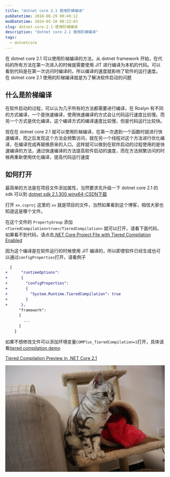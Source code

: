 ```yaml
---
title: "dotnet core 2.1 使用阶梯编译"
pubDatetime: 2018-08-29 00:49:12
modDatetime: 2024-05-20 08:22:03
slug: dotnet-core-2.1-使用阶梯编译
description: "dotnet core 2.1 使用阶梯编译"
tags:
  - dotnetcore
---
```





在 dotnet core 2.1 可以使用阶梯编译的方法，从 dotnet framework 开始，在代码的所有方法在第一次进入的时候就需要使用 JIT 进行编译为本机的代码。可以看到代码是在第一次访问时编译的，所以编译的速度就影响了软件的运行速度。
在 dotnet core 2.1 使用的阶梯编译就是为了解决软件启动的问题

<!--more-->


<!-- CreateTime:2018/8/29 8:49:12 -->

<!-- 标签：dotnetcore -->

## 什么是阶梯编译

在软件启动的过程，可以认为几乎所有的方法都需要进行编译，在 Roslyn 有不同的方式编译，一个是快速编译，使用快速编译的方式会让代码运行速度比较慢。而另一个方式是优化编译，这个编译方式的编译速度比较慢，但是代码运行比较快。

现在在 dotnet core 2.1 就可以使用阶梯编译，在第一次遇到一个函数时就进行快速编译，而之后发现这个方法会频繁访问，就在另一个线程对这个方法进行优化编译，在编译完成再替换原来的入口。这样就可以做到在软件启动的过程使用的是快速编译的方法，通过快速编译的方法提高软件启动的速度，而在方法频繁访问的时候再重新使用优化编译，提高代码运行速度

## 如何打开

最简单的方法是在项目文件添加属性，当然要求先升级一下 dotnet core 2.1 的 sdk 可以到 [dotnet sdk 2.1.300 winx64-CSDN下载](https://download.csdn.net/download/lindexi_gd/10582416 )

打开 `xx.csproj` 这里的 `xx` 就是项目的文件，当然如果看到这个博客，相信大家也知道这是哪个文件。

在这个文件的 `PropertyGroup` 添加 ` <TieredCompilation>true</TieredCompilation>` 就可以打开，请看下面代码，如果看不到代码，请点击[.NET Core Project File with Tiered Compilation Enabled](https://gist.github.com/richlander/53a3c5f0505433b45c83c98db74c5e03#file-tieredcompilation-csproj-xml )

<script src="https://gist.github.com/richlander/53a3c5f0505433b45c83c98db74c5e03.js"></script>

因为这个编译是在软件运行的时候使用 JIT 编译的，所以即使软件已经生成也可以通过`configProperties`打开，请看例子

```diff
  {
+      "runtimeOptions": 
+      {
+        "configProperties": 
+        {
+          "System.Runtime.TieredCompilation": true
+        }
+      },
      "framework": 
      {
        ...
      }
    }
```

如果不想修改文件可以添加环境变量`COMPlus_TieredCompilation=1`打开，具体请看[tiered compilation demo ](https://github.com/aspnet/JitBench/blob/tiered_compilation_demo/README.md )


[Tiered Compilation Preview in .NET Core 2.1 ](https://blogs.msdn.microsoft.com/dotnet/2018/08/02/tiered-compilation-preview-in-net-core-2-1/ )

<!-- 奥利奥\TIM图片20180824091727.jpg -->
![](images/img-5b7f5cdebe8a8.jpg)

